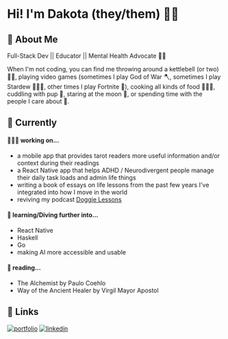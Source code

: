 
# Hi! I'm Dakota (they/them) 👋🏽


## 🌈 About Me
Full-Stack Dev || Educator || Mental Health Advocate 🧠💛

When I'm not coding, you can find me throwing around a kettlebell (or two) 💪🏽, playing video games (sometimes I play God of War 🪓, sometimes I play Stardew 🧑🏽‍🌾, other times I play Fortnite 🔫), cooking all kinds of food 🧑🏽‍🍳, cuddling with pup 🐶, staring at the moon 🌙, or spending time with the people I care about 💛.

## 👾 Currently
#### 🧑🏽‍💻 working on...
- a mobile app that provides tarot readers more useful information and/or context during their readings
- a React Native app that helps ADHD / Neurodivergent people manage their daily task loads and admin life things
- writing a book of essays on life lessons from the past few years I've integrated into how I move in the world
- reviving my podcast [Doggie Lessons](https://rss.com/podcasts/doggie-lessons/)

#### 🧠 learning/Diving further into...
- React Native
- Haskell
- Go
- making AI more accessible and usable

#### 📖 reading...
- The Alchemist by Paulo Coehlo
- Way of the Ancient Healer by Virgil Mayor Apostol

## 🔗 Links
[![portfolio](https://img.shields.io/badge/my_portfolio-000?style=for-the-badge&logo=ko-fi&logoColor=white)](https://dakotafabro.dev/)
[![linkedin](https://img.shields.io/badge/linkedin-0A66C2?style=for-the-badge&logo=linkedin&logoColor=white)](https://www.linkedin.com/in/dakotafabro)
